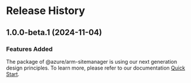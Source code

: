 # Release History
    
## 1.0.0-beta.1 (2024-11-04)

### Features Added

The package of @azure/arm-sitemanager is using our next generation design principles. To learn more, please refer to our documentation [Quick Start](https://aka.ms/azsdk/js/mgmt/quickstart).
